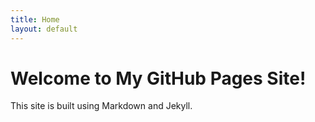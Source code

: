 ```yaml
---
title: Home
layout: default
---
```


# Welcome to My GitHub Pages Site!

This site is built using Markdown and Jekyll.
